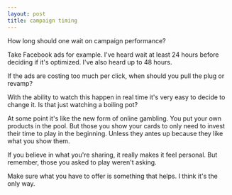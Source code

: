 ```yaml
---
layout: post
title: campaign timing
---
```

How long should one wait on campaign performance?

Take Facebook ads for example. I've heard wait at least 24 hours before deciding if it's optimized. I've also heard up to 48 hours.

If the ads are costing too much per click, when should you pull the plug or revamp?

With the ability to watch this happen in real time it's very easy to decide to change it. Is that just watching a boiling pot?

At some point it's like the new form of online gambling. You put your own products in the pool. But those you show your cards to only need to invest their time to play in the beginning. Unless they antes up because they like what you show them.

If you believe in what you're sharing, it really makes it feel personal. But remember, those you asked to play weren't asking.

Make sure what you have to offer is something that helps. I think it's the only way.